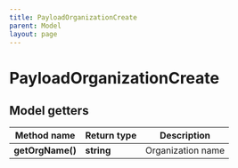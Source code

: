 ```yaml
---
title: PayloadOrganizationCreate
parent: Model
layout: page
---
```


# PayloadOrganizationCreate

## Model getters

Method name | Return type | Description
------------ | ------------- | -------------
**getOrgName()** | **string** | Organization name

